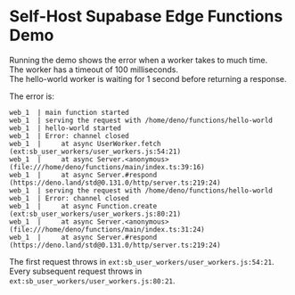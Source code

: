 # Self-Host Supabase Edge Functions Demo

Running the demo shows the error when a worker takes to much time.  
The worker has a timeout of 100 milliseconds.  
The hello-world worker is waiting for 1 second before returning a response.  

The error is:  
```
web_1  | main function started
web_1  | serving the request with /home/deno/functions/hello-world
web_1  | hello-world started
web_1  | Error: channel closed
web_1  |     at async UserWorker.fetch (ext:sb_user_workers/user_workers.js:54:21)
web_1  |     at async Server.<anonymous> (file:///home/deno/functions/main/index.ts:39:16)
web_1  |     at async Server.#respond (https://deno.land/std@0.131.0/http/server.ts:219:24)
web_1  | serving the request with /home/deno/functions/hello-world
web_1  | Error: channel closed
web_1  |     at async Function.create (ext:sb_user_workers/user_workers.js:80:21)
web_1  |     at async Server.<anonymous> (file:///home/deno/functions/main/index.ts:31:24)
web_1  |     at async Server.#respond (https://deno.land/std@0.131.0/http/server.ts:219:24)
```

The first request throws in `ext:sb_user_workers/user_workers.js:54:21`.   
Every subsequent request throws in `ext:sb_user_workers/user_workers.js:80:21`.  